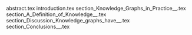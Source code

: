 abstract.tex
introduction.tex
section_Knowledge_Graphs_in_Practice__.tex
section_A_Definition_of_Knowledge__.tex
section_Discussion_Knowledge_graphs_have__.tex
section_Conclusions__.tex
